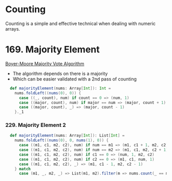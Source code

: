 # Counting
Counting is a simple and effective technical when dealing with numeric arrays.

# 169. Majority Element
[Boyer-Moore Majority Vote Algorithm](http://www.cs.utexas.edu/~moore/best-ideas/mjrty/)
* The algorithm depends on there is a majority
* Which can be easier validated with a 2nd pass of counting
```scala
  def majorityElement(nums: Array[Int]): Int =
    nums.foldLeft((nums(0), 0)) {
      case ((_, count), num) if count == 0 => (num, 1)
      case ((major, count), num) if major == num => (major, count + 1)
      case ((major, count), _) => (major, count - 1)
    }._1
```

### 229. Majority Element 2
```scala
  def majorityElement(nums: Array[Int]): List[Int] =
    nums.foldLeft((nums(0), 0, nums(1), 0)) {
      case ((m1, c1, m2, c2), num) if num == m1 => (m1, c1 + 1, m2, c2)
      case ((m1, c1, m2, c2), num) if num == m2 => (m1, c1, m2, c2 + 1)
      case ((m1, c1, m2, c2), num) if c1 == 0 => (num, 1, m2, c2)
      case ((m1, c1, m2, c2), num) if c2 == 0 => (m1, c1, num, 1)
      case ((m1, c1, m2, c2), _) => (m1, c1 - 1, m2, c2 - 1)
    } match
      case (m1, _, m2, _) => List(m1, m2).filter(m => nums.count(_ == m) > nums.length / 3)
```